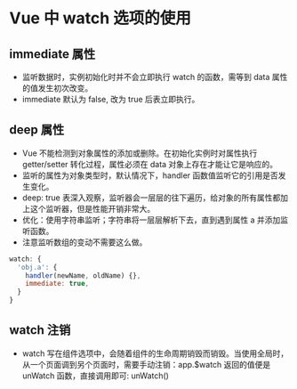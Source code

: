 # Vue 中 watch 选项的使用

## immediate 属性

* 监听数据时，实例初始化时并不会立即执行 watch 的函数，需等到 data 属性的值发生初次改变。
* immediate 默认为 false, 改为 true 后表立即执行。

## deep 属性

* Vue 不能检测到对象属性的添加或删除。在初始化实例时对属性执行 getter/setter 转化过程，属性必须在 data 对象上存在才能让它是响应的。
* 监听的属性为对象类型时，默认情况下，handler 函数值监听它的引用是否发生变化。
* deep: true 表深入观察，监听器会一层层的往下遍历，给对象的所有属性都加上这个监听器，但是性能开销非常大。
* 优化：使用字符串监听；字符串将一层层解析下去，直到遇到属性 a 并添加监听函数。
* 注意监听数组的变动不需要这么做。

```js
watch: {
  'obj.a': {
    handler(newName, oldName) {},
    immediate: true,
  }
}
```

## watch 注销

* watch 写在组件选项中，会随着组件的生命周期销毁而销毁。当使用全局时，从一个页面调到另个页面时，需要手动注销：app.$watch 返回的值便是 unWatch 函数，直接调用即可: unWatch()